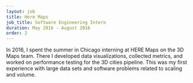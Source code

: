 ```yaml
---
layout: job
title: Here Maps
job_title: Software Engineering Intern
duration: May 2016 - August 2016
order: 2
---
```


In 2016, I spent the summer in Chicago interning at HERE Maps on the 3D Maps team. There I developed data visualizations, collected metrics, and worked on performance testing for the 3D cities pipeline. This was my first experience with large data sets and software problems related to scaling and volume.
